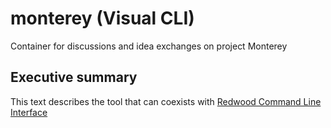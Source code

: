 # monterey (Visual CLI)

Container for discussions and idea exchanges on project Monterey 

## Executive summary

This text describes the tool that can coexists with [Redwood Command Line Interface](https://redwoodjs.com/docs/cli-commands)
